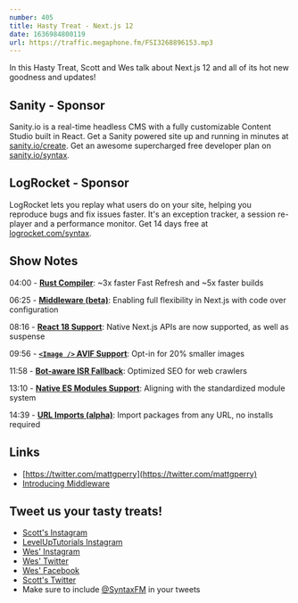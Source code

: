 ```yaml
---
number: 405
title: Hasty Treat - Next.js 12
date: 1636984800119
url: https://traffic.megaphone.fm/FSI3268896153.mp3
---
```


In this Hasty Treat, Scott and Wes talk about Next.js 12 and all of its hot new goodness and updates!

## Sanity - Sponsor
Sanity.io is a real-time headless CMS with a fully customizable Content Studio built in React. Get a Sanity powered site up and running in minutes at [sanity.io/create](https://www.sanity.io/create). Get an awesome supercharged free developer plan on [sanity.io/syntax](https://www.sanity.io/syntax).

## LogRocket - Sponsor
LogRocket lets you replay what users do on your site, helping you reproduce bugs and fix issues faster. It's an exception tracker, a session re-player and a performance monitor. Get 14 days free at [logrocket.com/syntax](https://logrocket.com/syntax).

## Show Notes
04:00 - **[Rust Compiler](https://nextjs.org/blog/next-12#faster-builds-and-fast-refresh-with-rust-compiler)**: ~3x faster Fast Refresh and ~5x faster builds

06:25 - **[Middleware (beta)](https://nextjs.org/blog/next-12#introducing-middleware)**: Enabling full flexibility in Next.js with code over configuration

08:16 - **[React 18 Support](https://nextjs.org/blog/next-12#preparing-for-react-18)**: Native Next.js APIs are now supported, as well as suspense

09:56 - **[`<Image />` AVIF Support](https://nextjs.org/blog/next-12#smaller-images-using-avif)**: Opt-in for 20% smaller images

11:58 - **[Bot-aware ISR Fallback](https://nextjs.org/blog/next-12#bot-aware-isr-fallback)**: Optimized SEO for web crawlers

13:10 - **[Native ES Modules Support](https://nextjs.org/blog/next-12#es-modules-support-and-url-imports)**: Aligning with the standardized module system

14:39 - **[URL Imports (alpha)](https://nextjs.org/blog/next-12#url-imports)**: Import packages from any URL, no installs required

## Links
* [https://twitter.com/mattgperry](https://twitter.com/mattgperry)
* [Introducing Middleware](https://nextjs.org/blog/next-12#introducing-middleware)

## Tweet us your tasty treats!
* [Scott's Instagram](https://www.instagram.com/stolinski/)
* [LevelUpTutorials Instagram](https://www.instagram.com/LevelUpTutorials/)
* [Wes' Instagram](https://www.instagram.com/wesbos/)
* [Wes' Twitter](https://twitter.com/wesbos)
* [Wes' Facebook](https://www.facebook.com/wesbos.developer)
* [Scott's Twitter](https://twitter.com/stolinski)
* Make sure to include [@SyntaxFM](https://twitter.com/SyntaxFM) in your tweets